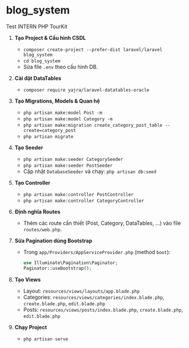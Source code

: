 # blog_system
Test INTERN PHP TourKit

1. **Tạo Project & Cấu hình CSDL**  
   - `composer create-project --prefer-dist laravel/laravel blog_system`  
   - `cd blog_system`  
   - Sửa file `.env` theo cấu hình DB.

2. **Cài đặt DataTables**  
   - `composer require yajra/laravel-datatables-oracle`

3. **Tạo Migrations, Models & Quan hệ**  
   - `php artisan make:model Post -m`  
   - `php artisan make:model Category -m`  
   - `php artisan make:migration create_category_post_table --create=category_post`  
   - `php artisan migrate`

4. **Tạo Seeder**  
   - `php artisan make:seeder CategorySeeder`  
   - `php artisan make:seeder PostSeeder`  
   - Cập nhật `DatabaseSeeder` và chạy: `php artisan db:seed`

5. **Tạo Controller**  
   - `php artisan make:controller PostController`  
   - `php artisan make:controller CategoryController`

6. **Định nghĩa Routes**  
   - Thêm các route cần thiết (Post, Category, DataTables, …) vào file `routes/web.php`.

7. **Sửa Pagination dùng Bootstrap**  
   - Trong `app/Providers/AppServiceProvider.php` (method `boot`):  
     ```php
     use Illuminate\Pagination\Paginator;
     Paginator::useBootstrap();
     ```

8. **Tạo Views**  
   - Layout: `resources/views/layouts/app.blade.php`  
   - Categories: `resources/views/categories/index.blade.php`, `create.blade.php`, `edit.blade.php`  
   - Posts: `resources/views/posts/index.blade.php`, `create.blade.php`, `edit.blade.php`

9. **Chạy Project**  
   - `php artisan serve`
